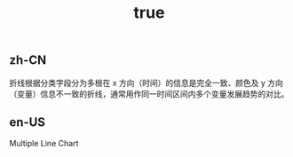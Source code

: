 ﻿---
order: 2
title:
  zh-CN: 多折线图
  en-US: Type
---

## zh-CN

折线根据分类字段分为多根在 x 方向（时间）的信息是完全一致、颜色及 y 方向（变量）信息不一致的折线，通常用作同一时间区间内多个变量发展趋势的对比。

## en-US

Multiple Line Chart
